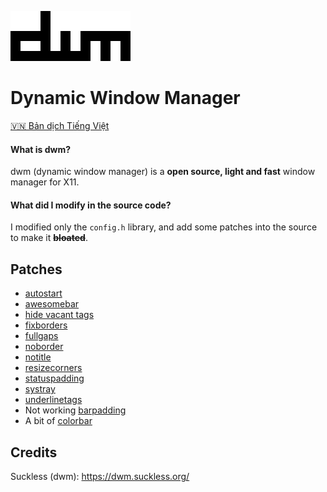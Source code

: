 ![dwm](dwm.png)
# Dynamic Window Manager

[🇻🇳 Bản dịch Tiếng Việt](https://github.com/xnplz/dwm/blob/master/README.vi.md)

#### What is dwm?
dwm (dynamic window manager) is a **open source, light and fast** window manager for X11.
#### What did I modify in the source code?
I modified only the `config.h` library, and add some patches into the source to make it ~~**bloated**~~.

## Patches
- [autostart](https://dwm.suckless.org/patches/autostart/)
- [awesomebar](https://dwm.suckless.org/patches/awesomebar/)
- [hide vacant tags](https://dwm.suckless.org/patches/hide_vacant_tags/)
- [fixborders](https://dwm.suckless.org/patches/alpha)
- [fullgaps](https://dwm.suckless.org/patches/fullgaps/)
- [noborder](https://dwm.suckless.org/patches/noborder/)
- [notitle](https://dwm.suckless.org/patches/notitle/)
- [resizecorners](https://dwm.suckless.org/patches/resizecorners/)
- [statuspadding](https://dwm.suckless.org/patches/statuspadding/)
- [systray](https://dwm.suckless.org/patches/systray/)
- [underlinetags](https://dwm.suckless.org/patches/underlinetags/)
- Not working [barpadding](https://dwm.suckless.org/patches/barpadding/)
- A bit of [colorbar](https://dwm.suckless.org/patches/colorbar/)

## Credits
Suckless (dwm): https://dwm.suckless.org/   
